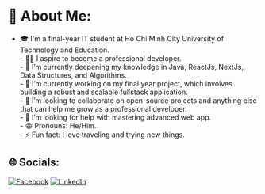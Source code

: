 # 💫 About Me:
- 🎓 I'm a final-year IT student at Ho Chi Minh City University of Technology and Education.<br>- 👨‍💻 I aspire to become a professional developer.<br>- 🌱 I’m currently deepening my knowledge in Java, ReactJs, NextJs, Data Structures, and Algorithms.<br>- 🔭 I’m currently working on my final year project, which involves building a robust and scalable fullstack application.<br>- 👯 I’m looking to collaborate on open-source projects and anything else that can help me grow as a professional developer.<br>- 🤔 I’m looking for help with mastering advanced web app.<br>- 😄 Pronouns: He/Him.<br>- ⚡ Fun fact: I love traveling and trying new things.<br>


## 🌐 Socials:
[![Facebook](https://img.shields.io/badge/Facebook-%231877F2.svg?logo=Facebook&logoColor=white)](https://www.facebook.com/vick.tiensinh.7) [![LinkedIn](https://img.shields.io/badge/LinkedIn-%230077B5.svg?logo=linkedin&logoColor=white)](https://www.linkedin.com/in/hieuph2k2/) 

